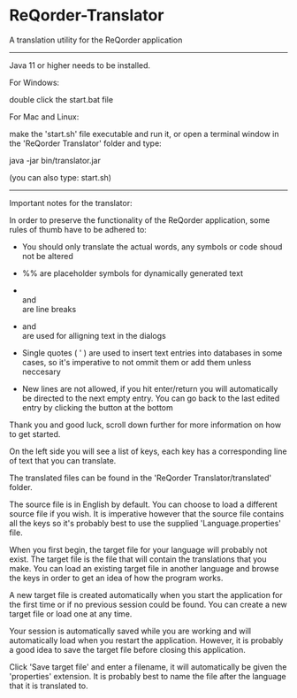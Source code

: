 # ReQorder-Translator
A translation utility for the ReQorder application

-------------------------------------------------------------------------------------------------------------------------------------------------------------------------------

Java 11 or higher needs to be installed.

For Windows:

double click the start.bat file

For Mac and Linux:

make the 'start.sh' file executable and run it, or open a terminal window in the 'ReQorder Translator' folder and type:

java -jar bin/translator.jar

(you can also type: start.sh)


-------------------------------------------------------------------------------------------------------------------------------------------------------------------------------


Important notes for the translator:

In order to preserve the functionality of the ReQorder application, some rules of thumb have to be adhered to:

- You should only translate the actual words, any symbols or code shoud not be altered

- %% are placeholder symbols for dynamically generated text 

- <br> and <br/> are line breaks 

- <html> and <div> are used for alligning text in the dialogs

- Single quotes ( ' ) are used to insert text entries into databases in some cases, so it's imperative to not ommit them or add them unless neccesary

- New lines are not allowed, if you hit enter/return you will automatically be directed to the next empty entry. You can go back to the last edited entry by clicking the button at the bottom

Thank you and good luck, scroll down further for more information on how to get started.


On the left side you will see a list of keys, each key has a corresponding line of text that you can translate.

The translated files can be found in the 'ReQorder Translator/translated' folder.

The source file is in English by default. You can choose to load a different source file if you wish. It is imperative however that the source file contains all the keys so it's probably best to use the supplied 'Language.properties' file.

When you first begin, the target file for your language will probably not exist. The target file is the file that will contain the translations that you make. You can load an existing target file in another language and browse the keys in order to get an idea of how the program works.

A new target file is created automatically when you start the application for the first time or if no previous session could be found. You can create a new target file or load one at any time. 

Your session is automatically saved while you are working and will automatically load when you restart the application. However, it is probably a good idea to save the target file before closing this application. 

Click 'Save target file' and enter a filename, it will automatically be given the 'properties' extension. It is probably best to name the file after the language that it is translated to.
